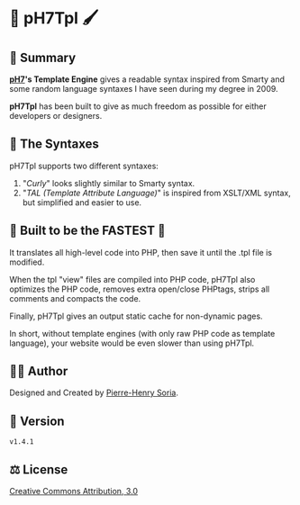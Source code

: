 # 🎨 pH7Tpl 🖌️

## 🔭 Summary

**[pH7](https://github.com/pH-7)'s Template Engine** gives a readable syntax inspired from Smarty and some random language syntaxes I have seen during my degree in 2009.

**pH7Tpl** has been built to give as much freedom as possible for either developers or designers.


## 📖 The Syntaxes

pH7Tpl supports two different syntaxes:

1. "*Curly*" looks slightly similar to Smarty syntax.
2. "*TAL (Template Attribute Language)*" is inspired from XSLT/XML syntax, but simplified and easier to use.


## 💨 Built to be the FASTEST 🌠

It translates all high-level code into PHP, then save it until the .tpl file is modified.

When the tpl "view" files are compiled into PHP code, pH7Tpl also optimizes the PHP code, removes extra open/close PHPtags, strips all comments and compacts the code.

Finally, pH7Tpl gives an output static cache for non-dynamic pages.

In short, without template engines (with only raw PHP code as template language), your website would be even slower than using pH7Tpl.


## 👨‍🎨 Author

Designed and Created by [Pierre-Henry Soria](https://pierrehenry.be).


## 🔢 Version

`v1.4.1`


## ⚖️ License

[Creative Commons Attribution, 3.0](http://creativecommons.org/licenses/by/3.0/)
